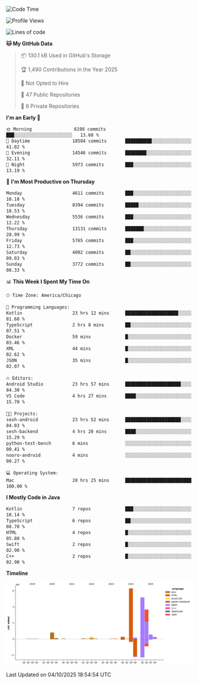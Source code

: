 <!--START_SECTION:waka-->
![Code Time](http://img.shields.io/badge/Code%20Time-1%2C567%20hrs%2040%20mins-blue)

![Profile Views](http://img.shields.io/badge/Profile%20Views-0-blue)

![Lines of code](https://img.shields.io/badge/From%20Hello%20World%20I%27ve%20Written-17.6%20million%20lines%20of%20code-blue)

**🐱 My GitHub Data** 

> 📦 130.1 kB Used in GitHub's Storage 
 > 
> 🏆 1,490 Contributions in the Year 2025
 > 
> 🚫 Not Opted to Hire
 > 
> 📜 47 Public Repositories 
 > 
> 🔑 6 Private Repositories 
 > 
**I'm an Early 🐤** 

```text
🌞 Morning                6198 commits        ███░░░░░░░░░░░░░░░░░░░░░░   13.68 % 
🌆 Daytime                18584 commits       ██████████░░░░░░░░░░░░░░░   41.02 % 
🌃 Evening                14546 commits       ████████░░░░░░░░░░░░░░░░░   32.11 % 
🌙 Night                  5973 commits        ███░░░░░░░░░░░░░░░░░░░░░░   13.19 % 
```
📅 **I'm Most Productive on Thursday** 

```text
Monday                   4611 commits        ███░░░░░░░░░░░░░░░░░░░░░░   10.18 % 
Tuesday                  8394 commits        █████░░░░░░░░░░░░░░░░░░░░   18.53 % 
Wednesday                5536 commits        ███░░░░░░░░░░░░░░░░░░░░░░   12.22 % 
Thursday                 13131 commits       ███████░░░░░░░░░░░░░░░░░░   28.99 % 
Friday                   5765 commits        ███░░░░░░░░░░░░░░░░░░░░░░   12.73 % 
Saturday                 4092 commits        ██░░░░░░░░░░░░░░░░░░░░░░░   09.03 % 
Sunday                   3772 commits        ██░░░░░░░░░░░░░░░░░░░░░░░   08.33 % 
```


📊 **This Week I Spent My Time On** 

```text
🕑︎ Time Zone: America/Chicago

💬 Programming Languages: 
Kotlin                   23 hrs 12 mins      ████████████████████░░░░░   81.68 % 
TypeScript               2 hrs 8 mins        ██░░░░░░░░░░░░░░░░░░░░░░░   07.51 % 
Docker                   59 mins             █░░░░░░░░░░░░░░░░░░░░░░░░   03.46 % 
XML                      44 mins             █░░░░░░░░░░░░░░░░░░░░░░░░   02.62 % 
JSON                     35 mins             █░░░░░░░░░░░░░░░░░░░░░░░░   02.07 % 

🔥 Editors: 
Android Studio           23 hrs 57 mins      █████████████████████░░░░   84.30 % 
VS Code                  4 hrs 27 mins       ████░░░░░░░░░░░░░░░░░░░░░   15.70 % 

🐱‍💻 Projects: 
sesh-android             23 hrs 52 mins      █████████████████████░░░░   84.03 % 
sesh-backend             4 hrs 20 mins       ████░░░░░░░░░░░░░░░░░░░░░   15.29 % 
python-test-bench        6 mins              ░░░░░░░░░░░░░░░░░░░░░░░░░   00.41 % 
nooro-android            4 mins              ░░░░░░░░░░░░░░░░░░░░░░░░░   00.27 % 

💻 Operating System: 
Mac                      28 hrs 25 mins      █████████████████████████   100.00 % 
```

**I Mostly Code in Java** 

```text
Kotlin                   7 repos             ███░░░░░░░░░░░░░░░░░░░░░░   10.14 % 
TypeScript               6 repos             ██░░░░░░░░░░░░░░░░░░░░░░░   08.70 % 
HTML                     4 repos             █░░░░░░░░░░░░░░░░░░░░░░░░   05.80 % 
Swift                    2 repos             █░░░░░░░░░░░░░░░░░░░░░░░░   02.90 % 
C++                      2 repos             █░░░░░░░░░░░░░░░░░░░░░░░░   02.90 % 
```



**Timeline**

![Lines of Code chart](https://raw.githubusercontent.com/phanijsp/phanijsp/main/assets/bar_graph.png)


 Last Updated on 04/10/2025 18:54:54 UTC
<!--END_SECTION:waka-->

